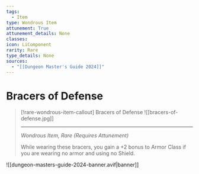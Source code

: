 ```yaml
---
tags:
  - Item
type: Wondrous Item
attunement: True
attunement_details: None
classes:
icon: LiComponent
rarity: Rare
type_details: None
sources: 
  - "[[Dungeon Master's Guide 2024]]"
---
```

# Bracers of Defense
>[!rare-wondrous-item-callout] Bracers of Defense
>![[bracers-of-defense.jpg]]
>
>- - -
>_Wondrous Item, Rare (Requires Attunement)_
>
>While wearing these bracers, you gain a +2 bonus to Armor Class if you are wearing no armor and using no Shield.
>


![[dungeon-masters-guide-2024-banner.avif|banner]]